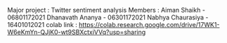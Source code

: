 Major project : Twitter sentiment analysis
Members : Aiman Shaikh - 06801172021
          Dhanavath Ananya - 06301172021
          Nabhya Chaurasiya - 16401012021
          colab link : https://colab.research.google.com/drive/17WK1-W6eKmYn-QJjK0-wt9SBXctxiVVq?usp=sharing
